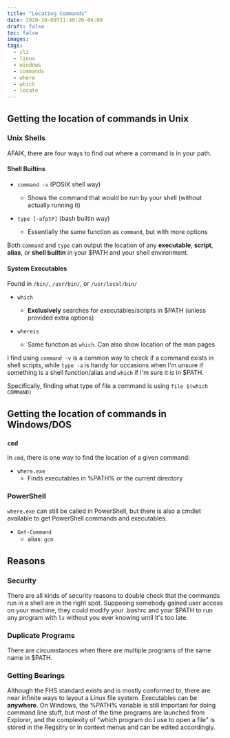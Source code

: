 ```yaml
---
title: "Locating Commands"
date: 2020-10-09T21:40:26-04:00
draft: false
toc: false
images:
tags:
  - cli
  - linux
  - windows
  - commands
  - where
  - which
  - locate
---
```


## Getting the location of commands in Unix

### Unix Shells

AFAIK, there are four ways to find out where a command is in your path.

#### Shell Builtins

- `command -v` (POSIX shell way)

  - Shows the command that would be run by your shell (without actually running it)

- `type [-afptP]` (bash builtin way)

  - Essentially the same function as `command`, but with more options

Both `command` and `type` can output the location of any **executable**,
**script**, **alias**, or **shell builtin** in your \$PATH and your shell
environment.

#### System Executables

Found in `/bin/`, `/usr/bin/`, or `/usr/local/bin/`

- `which`

  - **Exclusively** searches for executables/scripts in \$PATH (unless provided
    extra options)

- `whereis`

  - Same function as `which`. Can also show location of the man pages

I find using `command -v` is a common way to check if a command exists
in shell scripts, while `type -a` is handy for occasions when I'm unsure if
something is a shell function/alias and `which` if I'm sure it is in \$PATH.

Specifically, finding what type of file a command is using `file $(which COMMAND)`

## Getting the location of commands in Windows/DOS

### `cmd`

In `cmd`, there is one way to find the location of a given command:

- `where.exe`
  - Finds executables in %PATH% or the current directory

### PowerShell

`where.exe` can still be called in PowerShell, but there is also a cmdlet
available to get PowerShell commands and executables.

- `Get-Command`
  - alias: `gcm`

## Reasons

### Security

There are all kinds of security reasons to double check that the commands run
in a shell are in the right spot. Supposing somebody gained user access on your
machine, they could modify your .bashrc and your \$PATH to run any program with
`ls` without you ever knowing until it's too late.

### Duplicate Programs

There are circumstances when there are multiple programs of the same name in
\$PATH.

### Getting Bearings

Although the FHS standard exists and is mostly conformed to, there are near
infinite ways to layout a Linux file system. Executables can be **anywhere**.
On Windows, the %PATH% variable is still important for doing command line stuff,
but most of the time programs are launched from Explorer, and the complexity
of "which program do I use to open a file" is stored in the Regsitry or in
context menus and can be edited accordingly.
